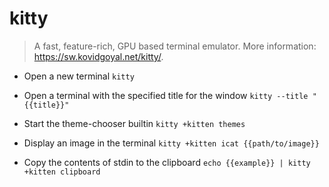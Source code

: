 # kitty
> A fast, feature-rich, GPU based terminal emulator.
> More information: <https://sw.kovidgoyal.net/kitty/>.

- Open a new terminal
`kitty`

- Open a terminal with the specified title for the window
`kitty --title "{{title}}"`

- Start the theme-chooser builtin
`kitty +kitten themes`

- Display an image in the terminal
`kitty +kitten icat {{path/to/image}}`

- Copy the contents of stdin to the clipboard
`echo {{example}} | kitty +kitten clipboard`
